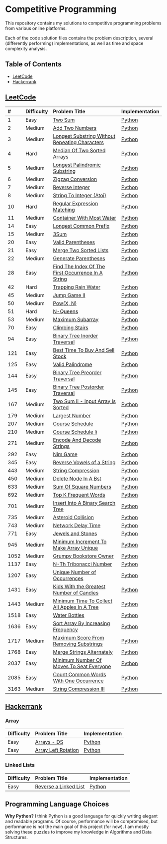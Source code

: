 # Competitive Programming

This repository contains my solutions to competitive programming problems from various online platforms.

Each of the code solution files contains the problem description, several (differently performing) implementations, as well as time and space complexity analysis.


## Table of Contents

- [LeetCode](#leetcode)
- [Hackerrank](#hackerrank)


## [LeetCode](https://leetcode.com)

| # | Difficulty | Problem Title | Implementation |
|:--|:-----------|:--------------|:---------------|
| 1 | Easy | [Two Sum](https://leetcode.com/problems/two-sum/) | [Python](./leetcode/0001-two-sum/two_sum.py) |
| 2 | Medium | [Add Two Numbers](https://leetcode.com/problems/add-two-numbers/) | [Python](./leetcode/0002-add-two-numbers/add_two_numbers.py) |
| 3 | Medium | [Longest Substring Without Repeating Characters](https://leetcode.com/problems/longest-substring-without-repeating-characters/) | [Python](./leetcode/0003-longest-substring-without-repeating-characters/longest_substring_without_repeating_characters.py) |
| 4 | Hard | [Median Of Two Sorted Arrays](https://leetcode.com/problems/median-of-two-sorted-arrays/) | [Python](./leetcode/0004-median-of-two-sorted-arrays/median_of_two_sorted_arrays.py) |
| 5 | Medium | [Longest Palindromic Substring](https://leetcode.com/problems/longest-palindromic-substring/) | [Python](./leetcode/0005-longest-palindromic-substring/longest_palindromic_substring.py) |
| 6 | Medium | [Zigzag Conversion](https://leetcode.com/problems/zigzag-conversion/) | [Python](./leetcode/0006-zigzag-conversion/zigzag_conversion.py) |
| 7 | Medium | [Reverse Integer](https://leetcode.com/problems/reverse-integer/) | [Python](./leetcode/0007-reverse-integer/reverse_integer.py) |
| 8 | Medium | [String To Integer (Atoi)](https://leetcode.com/problems/string-to-integer-atoi/) | [Python](./leetcode/0008-string-to-integer-atoi/string_to_integer_atoi.py) |
| 10 | Hard | [Regular Expression Matching](https://leetcode.com/problems/regular-expression-matching) | [Python](./leetcode/0010-regular-expression-matching/regular_expression_matching.py) |
| 11 | Medium | [Container With Most Water](https://leetcode.com/problems/container-with-most-water/) | [Python](./leetcode/0011-container-with-most-water/container_with_most_water.py) |
| 14 | Easy | [Longest Common Prefix](https://leetcode.com/problems/longest-common-prefix/) | [Python](./leetcode/0014-longest-common-prefix/longest_common_prefix.py) |
| 15 | Medium | [3Sum](https://leetcode.com/problems/3sum/) | [Python](./leetcode/0015-3sum/3sum.py) |
| 20 | Easy | [Valid Parentheses](https://leetcode.com/problems/valid-parentheses/) | [Python](./leetcode/0020-valid-parentheses/valid_parentheses.py) |
| 21 | Easy | [Merge Two Sorted Lists](https://leetcode.com/problems/merge-two-sorted-lists/) | [Python](./leetcode/0021-merge-two-sorted-lists/merge_two_sorted_lists.py) |
| 22 | Medium | [Generate Parentheses](https://leetcode.com/problems/generate-parentheses/) | [Python](./leetcode/0022-generate-parentheses/generate_parentheses.py) |
| 28 | Easy | [Find The Index Of The First Occurrence In A String](https://leetcode.com/problems/find-the-index-of-the-first-occurrence-in-a-string/) | [Python](./leetcode/0028-find-the-index-of-the-first-occurrence-in-a-string/find_the_index_of_the_first_occurrence_in_a_string.py) |
| 42 | Hard | [Trapping Rain Water](https://leetcode.com/problems/trapping-rain-water) | [Python](./leetcode/0042-trapping-rain-water/trapping_rain_water.py) |
| 45 | Medium | [Jump Game II](https://leetcode.com/problems/jump-game-ii/) | [Python](./leetcode/0045-jump-game-ii/jump_game_ii.py) |
| 50 | Medium | [Pow(X, N)](https://leetcode.com/problems/powx-n/) | [Python](./leetcode/0050-powx-n/powx_n.py) |
| 51 | Hard | [N-Queens](https://leetcode.com/problems/n-queens/) | [Python](./leetcode/0051-n-queens/n_queens.py) |
| 53 | Medium | [Maximum Subarray](https://leetcode.com/problems/maximum-subarray/) | [Python](./leetcode/0053-maximum-subarray/maximum_subarray.py) |
| 70 | Easy | [Climbing Stairs](https://leetcode.com/problems/climbing-stairs/) | [Python](./leetcode/0070-climbing-stairs/climbing_stairs.py) |
| 94 | Easy | [Binary Tree Inorder Traversal](https://leetcode.com/problems/binary-tree-inorder-traversal/) | [Python](./leetcode/0094-binary-tree-inorder-traversal/binary_tree_inorder_traversal.py) |
| 121 | Easy | [Best Time To Buy And Sell Stock](https://leetcode.com/problems/best-time-to-buy-and-sell-stock/) | [Python](./leetcode/0121-best-time-to-buy-and-sell-stock/best_time_to_buy_and_sell_stock.py) |
| 125 | Easy | [Valid Palindrome](https://leetcode.com/problems/valid-palindrome/) | [Python](./leetcode/0125-valid-palindrome/valid_palindrome.py) |
| 144 | Easy | [Binary Tree Preorder Traversal](https://leetcode.com/problems/binary-tree-preorder-traversal/) | [Python](./leetcode/0144-binary-tree-preorder-traversal/binary_tree_preorder_traversal.py) |
| 145 | Easy | [Binary Tree Postorder Traversal](https://leetcode.com/problems/binary-tree-postorder-traversal/) | [Python](./leetcode/0145-binary-tree-postorder-traversal/binary_tree_postorder_traversal.py) |
| 167 | Medium | [Two Sum Ii - Input Array Is Sorted](https://leetcode.com/problems/two-sum-ii-input-array-is-sorted/) | [Python](./leetcode/0167-two-sum-ii-input-array-is-sorted/two_sum_ii_input_array_is_sorted.py) |
| 179 | Medium | [Largest Number](https://leetcode.com/problems/largest-number/) | [Python](./leetcode/0179-largest-number/largest_number.py) |
| 207 | Medium | [Course Schedule](https://leetcode.com/problems/course-schedule/) | [Python](./leetcode/0207-course-schedule/course_schedule.py) |
| 210 | Medium | [Course Schedule Ii](https://leetcode.com/problems/course-schedule-ii/) | [Python](./leetcode/0210-course-schedule-ii/course_schedule_ii.py) |
| 271 | Medium | [Encode And Decode Strings](https://leetcode.com/problems/encode-and-decode-strings/) | [Python](./leetcode/0271-encode-and-decode-strings/encode_and_decode_strings.py) |
| 292 | Easy | [Nim Game](https://leetcode.com/problems/nim-game/) | [Python](./leetcode/0292-nim-game/nim_game.py) |
| 345 | Easy | [Reverse Vowels of a String](https://leetcode.com/problems/reverse-vowels-of-a-string) | [Python](./leetcode/0345-reverse-vowels-of-a-string/reverse_vowels_of_a_string.py) |
| 443 | Medium | [String Compression](https://leetcode.com/problems/string-compression) | [Python](./leetcode/0443-string-compression/string_compression.py) |
| 450 | Medium | [Delete Node In A Bst](https://leetcode.com/problems/delete-node-in-a-bst/) | [Python](./leetcode/0450-delete-node-in-a-bst/delete_node_in_a_bst.py) |
| 633 | Medium | [Sum Of Square Numbers](https://leetcode.com/problems/sum-of-square-numbers/) | [Python](./leetcode/0633-sum-of-square-numbers/sum_of_square_numbers.py) |
| 692 | Medium | [Top K Frequent Words](https://leetcode.com/problems/top-k-frequent-words/) | [Python](./leetcode/0692-top-k-frequent-words/top_k_frequent_words.py) |
| 701 | Medium | [Insert Into A Binary Search Tree](https://leetcode.com/problems/insert-into-a-binary-search-tree/) | [Python](./leetcode/0701-insert-into-a-binary-search-tree/insert_into_a_binary_search_tree.py) |
| 735 | Medium | [Asteroid Collision](https://leetcode.com/problems/asteroid-collision/) | [Python](./leetcode/0735-asteroid-collision/asteroid_collision.py) |
| 743 | Medium | [Network Delay Time](https://leetcode.com/problems/network-delay-time/) | [Python](./leetcode/0743-network-delay-time/network_delay_time.py) |
| 771 | Easy | [Jewels and Stones](https://leetcode.com/problems/jewels-and-stones) | [Python](./leetcode/0771-jewels-and-stones/jewels_and_stones.py) |
| 945 | Medium | [Minimum Increment To Make Array Unique](https://leetcode.com/problems/minimum-increment-to-make-array-unique/) | [Python](./leetcode/0945-minimum-increment-to-make-array-unique/minimum_increment_to_make_array_unique.py) |
| 1052 | Medium | [Grumpy Bookstore Owner](https://leetcode.com/problems/grumpy-bookstore-owner/) | [Python](./leetcode/1052-grumpy-bookstore-owner/grumpy_bookstore_owner.py) |
| 1137 | Easy | [N-Th Tribonacci Number](https://leetcode.com/problems/n-th-tribonacci-number/) | [Python](./leetcode/1137-n-th-tribonacci-number/n-th_tribonacci_number.py) |
| 1207 | Easy | [Unique Number of Occurrences](https://leetcode.com/problems/unique-number-of-occurrences) | [Python](./leetcode/1207-unique-number-of-occurrences/unique_number_of_occurrences.py) |
| 1431 | Easy | [Kids With the Greatest Number of Candies](https://leetcode.com/problems/kids-with-the-greatest-number-of-candies) | [Python](./leetcode/1431-kids-with-the-greatest-number-of-candies/kids_with_the_greatest_number_of_candies.py) |
| 1443 | Medium | [Minimum Time To Collect All Apples In A Tree](https://leetcode.com/problems/minimum-time-to-collect-all-apples-in-a-tree/) | [Python](./leetcode/1443-minimum-time-to-collect-all-apples-in-a-tree/minimum_time_to_collect_all_apples_in_a_tree.py) |
| 1518 | Easy | [Water Bottles](https://leetcode.com/problems/water-bottles/) | [Python](./leetcode/1518-water-bottles/water_bottles.py) |
| 1636 | Easy | [Sort Array By Increasing Frequency](https://leetcode.com/problems/sort-array-by-increasing-frequency/) | [Python](./leetcode/1636-sort-array-by-increasing-frequency/sort_array_by_increasing_frequency.py) |
| 1717 | Medium | [Maximum Score From Removing Substrings](https://leetcode.com/problems/maximum-score-from-removing-substrings/) | [Python](./leetcode/1717-maximum-score-from-removing-substrings/maximum_score_from_removing_substrings.py) |
| 1768 | Easy | [Merge Strings Alternately](https://leetcode.com/problems/merge-strings-alternately) | [Python](./leetcode/1768-merge-strings-alternately/merge_strings_alternately.py) |
| 2037 | Easy | [Minimum Number Of Moves To Seat Everyone](https://leetcode.com/problems/minimum-number-of-moves-to-seat-everyone/) | [Python](./leetcode/2037-minimum-number-of-moves-to-seat-everyone/minimum_number_of_moves_to_seat_everyone.py) |
| 2085 | Easy | [Count Common Words With One Occurrence](https://leetcode.com/problems/count-common-words-with-one-occurrence/) | [Python](./leetcode/2085-count-common-words-with-one-occurrence/count_common_words_with_one_occurrence.py) |
| 3163 | Medium | [String Compression III](https://leetcode.com/problems/string-compression-iii) | [Python](./leetcode/3163-string-compression-iii/string_compression_iii.py) |


## [Hackerrank](https://www.hackerrank.com)

### Array

| Difficulty | Problem Title | Implementation |
|:-----------|:--------------|:---------------|
| Easy | [Arrays - DS](https://www.hackerrank.com/challenges/arrays-ds/problem) | [Python](./hackerrank/arrays-ds/arrays_ds.py) |
| Easy | [Array Left Rotation](https://www.hackerrank.com/challenges/array-left-rotation/problem) | [Python](./hackerrank/array-left-rotation/array_left_rotation.py) |

### Linked Lists

| Difficulty | Problem Title | Implementation |
|:-----------|:--------------|:---------------|
| Easy | [Reverse a Linked List](https://www.hackerrank.com/challenges/reverse-a-linked-list/problem) | [Python](./hackerrank/reverse-a-linked-list/reverse_a_linked_list.py) |


## Programming Language Choices

**Why Python?**
I think Python is a good language for quickly writing elegant and readable programs.
Of course, performance will be compromised, but performance is not the main goal of this project (for now).
I am mostly solving these puzzles to improve my knowledge in Algorithms and Data Structures.
